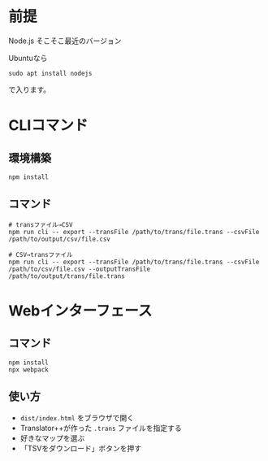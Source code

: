 # 前提
Node.js そこそこ最近のバージョン

Ubuntuなら
```
sudo apt install nodejs
```
で入ります。

# CLIコマンド
## 環境構築
```
npm install
```

## コマンド
```
# transファイル→CSV
npm run cli -- export --transFile /path/to/trans/file.trans --csvFile /path/to/output/csv/file.csv

# CSV→transファイル
npm run cli -- export --transFile /path/to/trans/file.trans --csvFile /path/to/csv/file.csv --outputTransFile /path/to/output/trans/file.trans
```

# Webインターフェース

## コマンド
```
npm install
npx webpack
```

## 使い方
* `dist/index.html` をブラウザで開く
* Translator++が作った `.trans` ファイルを指定する
* 好きなマップを選ぶ
* 「TSVをダウンロード」ボタンを押す